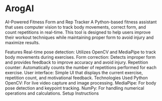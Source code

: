 # ArogAI
AI-Powered Fitness Form and Rep Tracker 
A Python-based fitness assistant that uses computer vision to track body movements, correct form, and count repetitions in real-time. This tool is designed to help users improve their workout techniques while maintaining proper form to avoid injury and maximize results.

Features
Real-time pose detection: Utilizes OpenCV and MediaPipe to track body movements during exercises.
Form correction: Detects improper form and provides feedback to improve accuracy and avoid injury.
Repetition counter: Automatically counts the number of repetitions performed for each exercise.
User interface: Simple UI that displays the current exercise, repetition count, and motivational feedback.
Technologies Used
Python
OpenCV: For live video capture and image processing.
MediaPipe: For body pose detection and keypoint tracking.
NumPy: For handling numerical operations and calculations.
Setup Instructions
